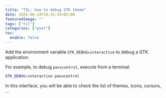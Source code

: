 ```yaml
---
title: "TIL: how to debug GTK theme"
date: 2024-06-14T19:32:33+02:00
featuredImage: ""
tags: ["til"]
categories: ["post"]
toc:
  enable: false
---
```


<!--more-->

Add the environment variable `GTK_DEBUG=interactive` to debug a GTK application.

For example, to debug `pavucontrol`, execute from a terminal:

```bash
GTK_DEBUG=interactive pavucontrol
```

In this interface, you will be able to check the list of themes, icons,
cursors, ...
